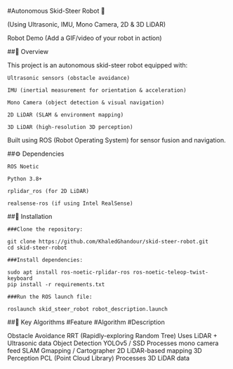 #Autonomous Skid-Steer Robot 🤖

(Using Ultrasonic, IMU, Mono Camera, 2D & 3D LiDAR)

Robot Demo (Add a GIF/video of your robot in action)


##📌 Overview

This project is an autonomous skid-steer robot equipped with:

    Ultrasonic sensors (obstacle avoidance)

    IMU (inertial measurement for orientation & acceleration)

    Mono Camera (object detection & visual navigation)

    2D LiDAR (SLAM & environment mapping)

    3D LiDAR (high-resolution 3D perception)

Built using ROS (Robot Operating System) for sensor fusion and navigation.


##⚙️ Dependencies

    ROS Noetic 

    Python 3.8+

    rplidar_ros (for 2D LiDAR)

    realsense-ros (if using Intel RealSense)

##🚀 Installation

    ###Clone the repository:
    
    git clone https://github.com/KhaledGhandour/skid-steer-robot.git
    cd skid-steer-robot

    ###Install dependencies:

    sudo apt install ros-noetic-rplidar-ros ros-noetic-teleop-twist-keyboard
    pip install -r requirements.txt

    ###Run the ROS launch file:

    roslaunch skid_steer_robot robot_description.launch



##🔧 Key Algorithms
#Feature                         #Algorithm                                    #Description


Obstacle Avoidance	            RRT (Rapidly-exploring Random Tree)	         Uses LiDAR + Ultrasonic data
Object Detection	              YOLOv5 / SSD	                               Processes mono camera feed
SLAM	                          Gmapping / Cartographer	                     2D LiDAR-based mapping
3D Perception	                  PCL (Point Cloud Library)	                   Processes 3D LiDAR data
